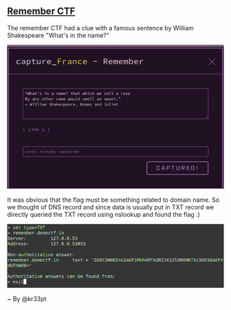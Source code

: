 ## <u>Remember CTF</u>

The remember CTF had a clue with a famous sentence by William Shakespeare "What's in the name?"

![7](7.png)



It was obvious that the flag must be something related to domain name. So we thought of DNS record and since data is usually put in TXT record we directly queried the TXT record using nslookup and found the flag :)


![8](8.png)

~ By @kr33pt